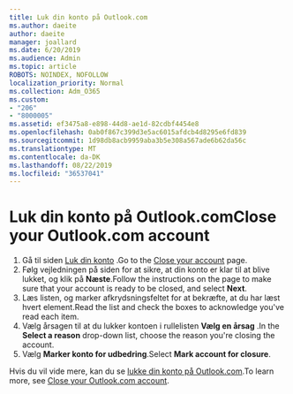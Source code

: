 ```yaml
---
title: Luk din konto på Outlook.com
ms.author: daeite
author: daeite
manager: joallard
ms.date: 6/20/2019
ms.audience: Admin
ms.topic: article
ROBOTS: NOINDEX, NOFOLLOW
localization_priority: Normal
ms.collection: Adm_O365
ms.custom:
- "206"
- "8000005"
ms.assetid: ef3475a8-e898-44d8-ae1d-82cdbf4454e8
ms.openlocfilehash: 0ab0f867c399d3e5ac6015afdcb4d8295e6fd839
ms.sourcegitcommit: 1d98db8acb9959aba3b5e308a567ade6b62da56c
ms.translationtype: MT
ms.contentlocale: da-DK
ms.lasthandoff: 08/22/2019
ms.locfileid: "36537041"
---
```

# <a name="close-your-outlookcom-account"></a><span data-ttu-id="cc4c0-102">Luk din konto på Outlook.com</span><span class="sxs-lookup"><span data-stu-id="cc4c0-102">Close your Outlook.com account</span></span>

1. <span data-ttu-id="cc4c0-103">Gå til siden [Luk din konto](https://go.microsoft.com/fwlink/p/?linkid=845493) .</span><span class="sxs-lookup"><span data-stu-id="cc4c0-103">Go to the [Close your account](https://go.microsoft.com/fwlink/p/?linkid=845493) page.</span></span>
2. <span data-ttu-id="cc4c0-104">Følg vejledningen på siden for at sikre, at din konto er klar til at blive lukket, og klik på **Næste**.</span><span class="sxs-lookup"><span data-stu-id="cc4c0-104">Follow the instructions on the page to make sure that your account is ready to be closed, and select **Next**.</span></span>
3. <span data-ttu-id="cc4c0-105">Læs listen, og marker afkrydsningsfeltet for at bekræfte, at du har læst hvert element.</span><span class="sxs-lookup"><span data-stu-id="cc4c0-105">Read the list and check the boxes to acknowledge you've read each item.</span></span>
4. <span data-ttu-id="cc4c0-106">Vælg årsagen til at du lukker kontoen i rullelisten **Vælg en årsag** .</span><span class="sxs-lookup"><span data-stu-id="cc4c0-106">In the **Select a reason** drop-down list, choose the reason you're closing the account.</span></span>
5. <span data-ttu-id="cc4c0-107">Vælg **Marker konto for udbedring**.</span><span class="sxs-lookup"><span data-stu-id="cc4c0-107">Select **Mark account for closure**.</span></span>

<span data-ttu-id="cc4c0-108">Hvis du vil vide mere, kan du se [lukke din konto på Outlook.com](https://support.office.com/article/564b801e-2a47-4cb2-afa8-12ead3185038?wt.mc_id=Office_Outlook_com_Alchemy).</span><span class="sxs-lookup"><span data-stu-id="cc4c0-108">To learn more, see [Close your Outlook.com account](https://support.office.com/article/564b801e-2a47-4cb2-afa8-12ead3185038?wt.mc_id=Office_Outlook_com_Alchemy).</span></span>
  